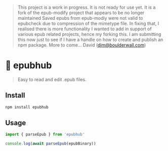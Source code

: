 > This project is a work in progress. It is not ready for use yet.
> It is a fork of the epub-modify project that appears to be no longer maintained
> Saved epubs from epub-modiy were not valid to epubcheck due to
> compression of the mimetype file. In fixing that, I realised there is more
> functionality I wanted to add in support of various epub related projects,
> hence my forking this. I am submitting this now just to see if I have a handle on
> how to create and publish an npm package. More to come...
> David (djm@boulderwall.com)


# 📖 epubhub

> Easy to read and edit .epub files.

## Install

```bash
npm install epubhub
```

## Usage

```js
import { parseEpub } from 'epubhub'

console.log(await parseEpub(epubBinary))
```
